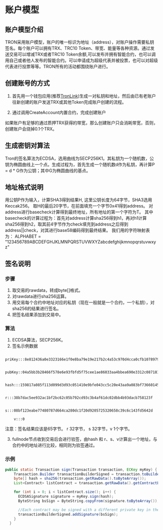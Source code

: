 # 账户模型

## 账户模型介绍

TRON采用账户模型，账户的唯一标识为地址（address），对账户操作需要私钥签名。每个账户可以拥有TRX、TRC10 Token、带宽、能量等各种资源。通过发送交易可以增减TRX或者TRC10 Token余额,可以发布并拥有智能合约，也可以调用自己或者他人发布的智能合约。可以申请成为超级代表并被投票，也可以对超级代表进行投票等等。TRON所有的活动都围绕账户进行。

## 创建账号的方式

1. 首先用一个钱包应用(推荐[TronLink](https://www.tronlink.org/))生成一对私钥和地址，然后由已有老账户往新创建的账户发送TRX或其他Token完成账户创建的流程。

2. 通过调用CreateAccount内置合约，完成创建账户

如果账户有足够的通过质押TRX获得的带宽，那么创建账户只会消耗带宽，否则，创建账户会烧掉0.1个TRX。

## 生成密钥对算法

Tron的签名算法为ECDSA，选用曲线为SECP256K1。其私钥为一个随机数，公钥为椭圆曲线上一个点。生成过程为，首先生成一个随机数d作为私钥，再计算P = d * G作为公钥；其中G为椭圆曲线的基点。

## 地址格式说明

用公钥P作为输入，计算SHA3得到结果H, 这里公钥长度为64字节，SHA3选用Keccak256。
取H的最后20字节，在前面填充一个字节0x41得到address。
对address进行basecheck计算得到最终地址，所有地址的第一个字符为T。
其中basecheck的计算过程为：首先对address计算sha256得到h1，再对h1计算sha256得到h2，取其前4字节作为check填充到address之后得到address||check，对其进行base58编码得到最终结果。
我们用的字符映射表为：
ALPHABET = "123456789ABCDEFGHJKLMNPQRSTUVWXYZabcdefghijkmnopqrstuvwxyz"

## 签名说明

### 步骤

1. 取交易的rawdata，转成byte[]格式。
2. 对rawdata进行sha256运算。
3. 用交易每个合约中地址对应的私钥（现在一般就是一个合约，一个私钥），对sha256的结果进行签名。
4. 把签名结果添加到交易中。

### 算法

1. ECDSA算法，SECP256K。
2. 签名示例数据

```shell
    priKey:::8e812436a0e3323166e1f0e8ba79e19e217b2c4a53c970d4cca0cfb1078979df       
    pubKey::04a5bb3b28466f578e6e93fbfd5f75cee1ae86033aa4bbea690e3312c087181eb366f9a1d1d6a437a9bf9fc65ec853b9fd60fa322be3997c47144eb20da658b3d1       
    hash:::159817a085f113d099d3d93c051410e9bfe043cc5c20e43aa9a083bf73660145       
    r:::38b7dac5ee932ac1bf2bc62c05b792cd93c3b4af61dc02dbb4b93dacb758123f       
    s:::08bf123eabe77480787d664ca280dc1f20d9205725320658c39c6c143fd5642d       
    v:::0
```

注意：签名结果应该是65字节。 r 32字节， s 32字节，v 1个字节。

3. fullnode节点收到交易后会进行验签，由hash 和 r、s、v计算出一个地址，与合约中的地址进行比较，相同则为验签通过。

### 示例

```java
public static Transaction sign(Transaction transaction, ECKey myKey) {
    Transaction.Builder transactionBuilderSigned = transaction.toBuilder();
    byte[] hash = sha256(transaction.getRawData().toByteArray());
    List<Contract> listContract = transaction.getRawData().getContractList();

    for (int i = 0; i < listContract.size(); i++) {
      ECDSASignature signature = myKey.sign(hash);
      ByteString bsSign = ByteString.copyFrom(signature.toByteArray());

      //Each contract may be signed with a different private key in the future.
      transactionBuilderSigned.addSignature(bsSign);
    }
  }
```
